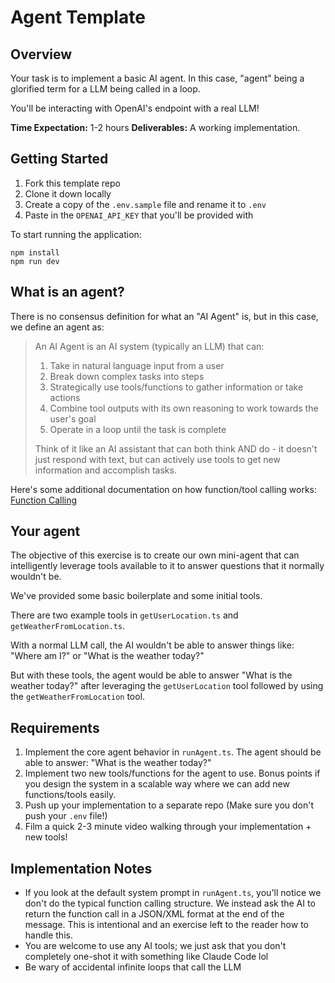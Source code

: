 # Agent Template

## Overview

Your task is to implement a basic AI agent. In this case, "agent" being a glorified term for a LLM being called in a loop.

You'll be interacting with OpenAI's endpoint with a real LLM!

**Time Expectation:** 1-2 hours
**Deliverables:** A working implementation.

## Getting Started

1. Fork this template repo
2. Clone it down locally
3. Create a copy of the `.env.sample` file and rename it to `.env`
4. Paste in the `OPENAI_API_KEY` that you'll be provided with

To start running the application:

```
npm install
npm run dev
```

## What is an agent?

There is no consensus definition for what an "AI Agent" is, but in this case, we define an agent as:

> An AI Agent is an AI system (typically an LLM) that can:
>
> 1. Take in natural language input from a user
> 2. Break down complex tasks into steps
> 3. Strategically use tools/functions to gather information or take actions
> 4. Combine tool outputs with its own reasoning to work towards the user's goal
> 5. Operate in a loop until the task is complete
>
> Think of it like an AI assistant that can both think AND do - it doesn't just respond with text, but can actively use tools to get new information and accomplish tasks.

Here's some additional documentation on how function/tool calling works: [Function Calling](https://platform.openai.com/docs/guides/function-calling)

## Your agent

The objective of this exercise is to create our own mini-agent that can intelligently leverage tools available to it to answer questions that it normally wouldn't be.

We've provided some basic boilerplate and some initial tools.

There are two example tools in `getUserLocation.ts` and `getWeatherFromLocation.ts`.

With a normal LLM call, the AI wouldn't be able to answer things like: "Where am I?" or "What is the weather today?"

But with these tools, the agent would be able to answer "What is the weather today?" after leveraging the `getUserLocation` tool followed by using the `getWeatherFromLocation` tool.

## Requirements

1. Implement the core agent behavior in `runAgent.ts`. The agent should be able to answer: "What is the weather today?"
2. Implement two new tools/functions for the agent to use. Bonus points if you design the system in a scalable way where we can add new functions/tools easily.
3. Push up your implementation to a separate repo (Make sure you don't push your `.env` file!)
4. Film a quick 2-3 minute video walking through your implementation + new tools!

## Implementation Notes

- If you look at the default system prompt in `runAgent.ts`, you'll notice we don't do the typical function calling structure. We instead ask the AI to return the function call in a JSON/XML format at the end of the message. This is intentional and an exercise left to the reader how to handle this.
- You are welcome to use any AI tools; we just ask that you don't completely one-shot it with something like Claude Code lol
- Be wary of accidental infinite loops that call the LLM
